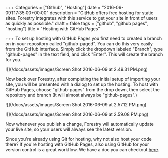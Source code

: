 +++
Categories = ["Github", "Hosting"]
date = "2016-06-09T17:35:00+00:00"
description = "GitHub offers free hosting for static sites. Forestry integrates with this service to get your site in front of users as quickly as possible."
draft = false
tags = ["github", "github pages", "hosting"]
title = "Hosting with GitHub Pages"

+++
To set up hosting with GitHub Pages you first need to created a branch on in your repository called "github-paged". You can do this very easily from the GitHub interface. Simply click the dropdown labeled "Branch", type "github-pages" in the text field, and click "Enter". This will create the branch for you.

![](/docs/assets/images/Screen Shot 2016-06-09 at 2.49.31 PM.png)

Now back over Forestry, after completing the initial setup of importing your site, you will be presented with a dialog to set up the hosting. To host with GitHub Pages, choose "github-pages" from the drop down, then select the repository and branch (It will almost always be "github-pages".) 

![](/docs/assets/images/Screen Shot 2016-06-09 at 2.57.12 PM.png)


![](/docs/assets/images/Screen Shot 2016-06-09 at 2.59.08 PM.png)

Now whenever you publish a change, Forestry will automatically update your live site, so your users will always see the latest version.

Since you're already using Git for hosting, why not also host your code there? If you're hosting with GitHub Pages, also using GitHub for your version control is a great workflow. We have a doc you can checkout [here](../../setting-up-a-site/importing-a-site-from-github/).
